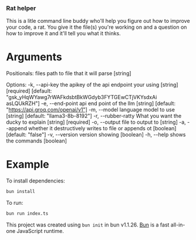 ### Rat helper

This is a litle command line buddy who'll help you figure out how to improve your code, a rat.
You give it the file(s) you're working on and a question on how to improve it and it'll tell you what it thinks.


# Arguments

Positionals:
  files  path to file that it will parse                                [string]

Options:
  -k, --api-key       the apikey of the api endpoint your using
  [string] [required] [default: "gsk_yHqWYawg7rWAFkdsbtBkWGdyb3FYTGEwCTjVKYsdxAi
                                                                     asLQUkRZH"]
  -e, --end-point     api end point of the llm
                            [string] [default: "https://api.groq.com/openai/v1"]
  -m, --model         language model to use [string] [default: "llama3-8b-8192"]
  -r, --rubber-ratty  What you want the ducky to explain     [string] [required]
  -o, --output        file to output to                                 [string]
  -a, --append        whether it destructively writes to file or appends ot
                                                    [boolean] [default: "false"]
  -v, --version       version showing                                  [boolean]
  -h, --help          shows the commands                               [boolean]

# Example


To install dependencies:

```bash
bun install
```

To run:

```bash
bun run index.ts
```

This project was created using `bun init` in bun v1.1.26. [Bun](https://bun.sh) is a fast all-in-one JavaScript runtime.
